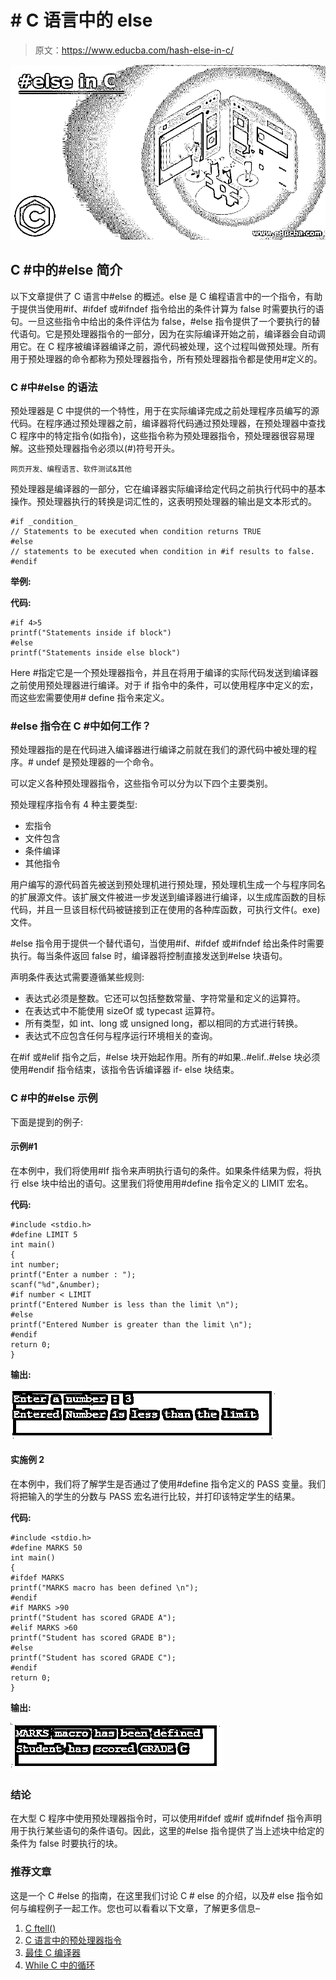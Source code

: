 # # C 语言中的 else

> 原文：<https://www.educba.com/hash-else-in-c/>

![#else in C](img/46444ed70da41c3edb9f9f7f0eef9c28.png)



## C #中的#else 简介

以下文章提供了 C 语言中#else 的概述。else 是 C 编程语言中的一个指令，有助于提供当使用#if、#ifdef 或#ifndef 指令给出的条件计算为 false 时需要执行的语句。一旦这些指令中给出的条件评估为 false，#else 指令提供了一个要执行的替代语句。它是预处理器指令的一部分，因为在实际编译开始之前，编译器会自动调用它。在 C 程序被编译器编译之前，源代码被处理，这个过程叫做预处理。所有用于预处理器的命令都称为预处理器指令，所有预处理器指令都是使用#定义的。

### C #中#else 的语法

预处理器是 C 中提供的一个特性，用于在实际编译完成之前处理程序员编写的源代码。在程序通过预处理器之前，编译器将代码通过预处理器，在预处理器中查找 C 程序中的特定指令(如指令)，这些指令称为预处理器指令，预处理器很容易理解。这些预处理器指令必须以(#)符号开头。

<small>网页开发、编程语言、软件测试&其他</small>

预处理器是编译器的一部分，它在编译器实际编译给定代码之前执行代码中的基本操作。预处理器执行的转换是词汇性的，这表明预处理器的输出是文本形式的。

```
#if _condition_
// Statements to be executed when condition returns TRUE
#else
// statements to be executed when condition in #if results to false.
#endif
```

**举例:**

**代码:**

```
#if 4>5
printf("Statements inside if block")
#else
printf("Statements inside else block")
```

Here #指定它是一个预处理器指令，并且在将用于编译的实际代码发送到编译器之前使用预处理器进行编译。对于 if 指令中的条件，可以使用程序中定义的宏，而这些宏需要使用# define 指令来定义。

### #else 指令在 C #中如何工作？

预处理器指的是在代码进入编译器进行编译之前就在我们的源代码中被处理的程序。# undef 是预处理器的一个命令。

可以定义各种预处理器指令，这些指令可以分为以下四个主要类别。

预处理程序指令有 4 种主要类型:

*   宏指令
*   文件包含
*   条件编译
*   其他指令

用户编写的源代码首先被送到预处理机进行预处理，预处理机生成一个与程序同名的扩展源文件。该扩展文件被进一步发送到编译器进行编译，以生成库函数的目标代码，并且一旦该目标代码被链接到正在使用的各种库函数，可执行文件(。exe)文件。

#else 指令用于提供一个替代语句，当使用#if、#ifdef 或#ifndef 给出条件时需要执行。每当条件返回 false 时，编译器将控制直接发送到#else 块语句。

声明条件表达式需要遵循某些规则:

*   表达式必须是整数。它还可以包括整数常量、字符常量和定义的运算符。
*   在表达式中不能使用 sizeOf 或 typecast 运算符。
*   所有类型，如 int、long 或 unsigned long，都以相同的方式进行转换。
*   表达式不应包含任何与程序运行环境相关的查询。

在#if 或#elif 指令之后，#else 块开始起作用。所有的#如果..#elif..#else 块必须使用#endif 指令结束，该指令告诉编译器 if- else 块结束。

### C #中的#else 示例

下面是提到的例子:

#### 示例#1

在本例中，我们将使用#If 指令来声明执行语句的条件。如果条件结果为假，将执行 else 块中给出的语句。这里我们将使用用#define 指令定义的 LIMIT 宏名。

**代码:**

```
#include <stdio.h>
#define LIMIT 5
int main()
{
int number;
printf("Enter a number : ");
scanf("%d",&number);
#if number < LIMIT
printf("Entered Number is less than the limit \n");
#else
printf("Entered Number is greater than the limit \n");
#endif
return 0;
}
```

**输出:**

![#else in c 1](img/52f8192a7579b2d5ff5231a807b47b5b.png)



#### 实施例 2

在本例中，我们将了解学生是否通过了使用#define 指令定义的 PASS 变量。我们将把输入的学生的分数与 PASS 宏名进行比较，并打印该特定学生的结果。

**代码:**

```
#include <stdio.h>
#define MARKS 50
int main()
{
#ifdef MARKS
printf("MARKS macro has been defined \n");
#endif
#if MARKS >90
printf("Student has scored GRADE A");
#elif MARKS >60
printf("Student has scored GRADE B");
#else
printf("Student has scored GRADE C");
#endif
return 0;
}
```

**输出:**

![#else in c 2](img/9284ae6d23e64b0765df4bd2e14720df.png)



### 结论

在大型 C 程序中使用预处理器指令时，可以使用#ifdef 或#if 或#ifndef 指令声明用于执行某些语句的条件语句。因此，这里的#else 指令提供了当上述块中给定的条件为 false 时要执行的块。

### 推荐文章

这是一个 C #else 的指南，在这里我们讨论 C # else 的介绍，以及# else 指令如何与编程例子一起工作。您也可以看看以下文章，了解更多信息–

1.  [C ftell()](https://www.educba.com/c-ftell/)
2.  [C 语言中的预处理器指令](https://www.educba.com/preprocessor-directives-in-c/)
3.  [最佳 C 编译器](https://www.educba.com/best-c-compilers/)
4.  [While C 中的循环](https://www.educba.com/while-loop-in-c/)





